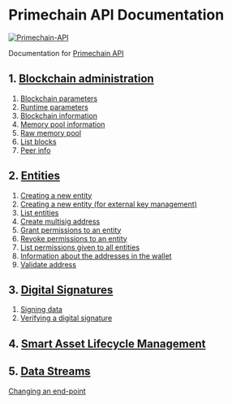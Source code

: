# Primechain API Documentation

[![Primechain-API](https://img.shields.io/badge/Built%20on-Primechain--API-blue.svg)](https://www.apache.org/licenses/LICENSE-2.0)

Documentation for [Primechain API](https://github.com/Primechain/primechain-api)

## 1. [Blockchain administration](https://github.com/Primechain/primechain-api-docs/blob/master/docs/Blockchain%20administration.MD)
1. [Blockchain parameters](https://github.com/Primechain/primechain-api-docs/blob/master/docs/Blockchain%20administration.MD#1-blockchain-parameters)
2. [Runtime parameters](https://github.com/Primechain/primechain-api-docs/blob/master/docs/Blockchain%20administration.MD#2-runtime-parameters)
3. [Blockchain information](https://github.com/Primechain/primechain-api-docs/blob/master/docs/Blockchain%20administration.MD#3-blockchain-information)
4. [Memory pool information](https://github.com/Primechain/primechain-api-docs/blob/master/docs/Blockchain%20administration.MD#4-memory-pool-information)
5. [Raw memory pool](https://github.com/Primechain/primechain-api-docs/blob/master/docs/Blockchain%20administration.MD#5-raw-memory-pool)
6. [List blocks](https://github.com/Primechain/primechain-api-docs/blob/master/docs/Blockchain%20administration.MD#6-list-blocks)
7. [Peer info](https://github.com/Primechain/primechain-api-docs/blob/master/docs/Blockchain%20administration.MD#7-peer-info)

## 2. [Entities](https://github.com/Primechain/primechain-api-docs/blob/master/docs/Entities.MD)
1. [Creating a new entity](https://github.com/Primechain/primechain-api-docs/blob/master/docs/Entities.MD#1-creating-a-new-entity)
2. [Creating a new entity (for external key management)](https://github.com/Primechain/primechain-api-docs/blob/master/docs/Entities.MD#2-creating-a-new-entity-for-external-key-management)
3. [List entities](https://github.com/Primechain/primechain-api-docs/blob/master/docs/Entities.MD#3-list-entities)
4. [Create multisig address](https://github.com/Primechain/primechain-api-docs/blob/master/docs/Entities.MD#4-create-multisig-address)
5. [Grant permissions to an entity](https://github.com/Primechain/primechain-api-docs/blob/master/docs/Entities.MD#5-grant-permissions-to-an-entity)
6. [Revoke permissions to an entity](https://github.com/Primechain/primechain-api-docs/blob/master/docs/Entities.MD#6-revoke-permissions-to-an-entity)
7. [List permissions given to all entities](https://github.com/Primechain/primechain-api-docs/blob/master/docs/Entities.MD#7-list-permissions-given-to-all-entities)
8. [Information about the addresses in the wallet](https://github.com/Primechain/primechain-api-docs/blob/master/docs/Entities.MD#8-information-about-the-addresses-in-the-wallet)
9. [Validate address](https://github.com/Primechain/primechain-api-docs/blob/master/docs/Entities.MD#9-validate-address)

## 3. [Digital Signatures](https://github.com/Primechain/primechain-api-docs/blob/master/docs/Digital%20signatures.MD)
1. [Signing data](https://github.com/Primechain/primechain-api-docs/blob/master/docs/Digital%20signatures.MD#1-signing-data)
2. [Verifying a digital signature](https://github.com/Primechain/primechain-api-docs/blob/master/docs/Digital%20signatures.MD#2-verifying-a-digital-signature)

## 4. [Smart Asset Lifecycle Management](https://github.com/Primechain/primechain-api-docs/blob/master/docs/Smart%20Asset%20Lifecycle%20Management.MD)
## 5. [Data Streams](https://github.com/Primechain/primechain-api-docs/blob/master/docs/Data%20streams.MD)

[Changing an end-point](https://github.com/Primechain/primechain-api-docs/blob/master/docs/Changing%20an%20end-point.MD)
